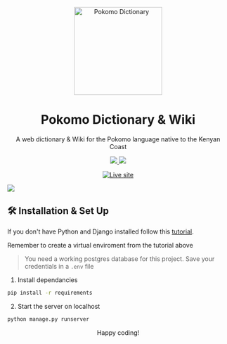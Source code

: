 <p align="center">
  <img alt="Pokomo Dictionary" src="https://user-images.githubusercontent.com/74467681/172964054-2c89c843-ac41-48c6-9e37-71ea992a52f4.svg" width="200" />
</p>
<h1 align="center">
  Pokomo Dictionary & Wiki
</h1>
<p align="center">
  A web dictionary & Wiki for the Pokomo language native to the Kenyan Coast
</p>
<p align="center">
  <a href="https://python.org/" target="_blank">
    <img src="https://img.shields.io/badge/Python-v3.9-green"/>
  </a>
  <a href="https://djangoproject.com/" target="_blank">
  <img src="https://img.shields.io/badge/Django-v4.0-2ea44f"/>
  </a>
</p>
<p align="center">
  <a href="https://www.pokomo.up.railway.app/" target="_blank">
    <img alt="Live site" src="https://img.shields.io/badge/Live-Deploy-informational">
  </a>
</p>
<img src="https://github.com/Barissa-Imran/pokomo/assets/74467681/1f40c5bb-b4b0-4c69-96c7-6713e6d34c95" />

## 🛠 Installation & Set Up

If you don't have Python and Django installed follow this [tutorial](https://docs.djangoproject.com/en/4.0/intro/install/).

Remember to create a virtual enviroment from the tutorial above

> You need a working postgres database for this project. Save your credentials in a `.env` file

1. Install dependancies

```sh
pip install -r requirements
```

2. Start the server on localhost

```sh
python manage.py runserver
```

<p align="center">Happy coding!</p>

